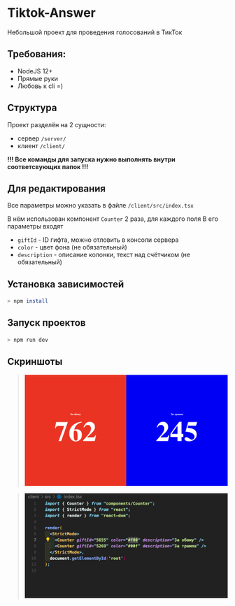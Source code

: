 # Tiktok-Answer

Небольшой проект для проведения голосований в ТикТок

## Требования:

- NodeJS 12+
- Прямые руки
- Любовь к cli =)

## Структура

Проект разделён на 2 сущности:

- сервер `/server/`
- клиент `/client/`

**!!! Все команды для запуска нужно выполнять внутри соответсвующих папок !!!**

## Для редактирования

Все параметры можно указать в файле `/client/src/index.tsx`

В нём использован компонент `Counter` 2 раза, для каждого поля В его параметры
входят

- `giftId` - ID гифта, можно отловить в консоли сервера
- `color` - цвет фона (не обязательный)
- `description` - описание колонки, текст над счётчиком (не обязательный)

## Установка зависимостей

```bash
> npm install
```

## Запуск проектов

```bash
> npm run dev
```

## Скриншоты

> ![](/screens/screen1.png)

> ![](/screens/screen2.png)
